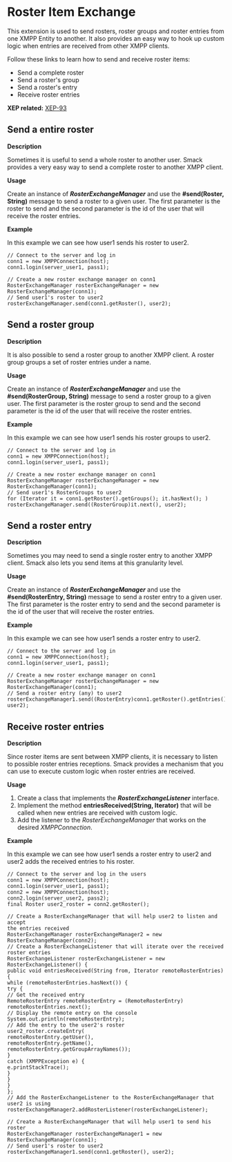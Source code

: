 Roster Item Exchange
====================

This extension is used to send rosters, roster groups and roster entries from
one XMPP Entity to another. It also provides an easy way to hook up custom
logic when entries are received from other XMPP clients.

Follow these links to learn how to send and receive roster items:

  * Send a complete roster
  * Send a roster's group
  * Send a roster's entry
  * Receive roster entries

**XEP related:** [XEP-93](http://www.xmpp.org/extensions/xep-0093.html)

Send a entire roster
-------------------

**Description**

Sometimes it is useful to send a whole roster to another user. Smack provides
a very easy way to send a complete roster to another XMPP client.

**Usage**

Create an instance of _**RosterExchangeManager**_ and use the **#send(Roster,
String)** message to send a roster to a given user. The first parameter is the
roster to send and the second parameter is the id of the user that will
receive the roster entries.

**Example**

In this example we can see how user1 sends his roster to user2.

```
// Connect to the server and log in
conn1 = new XMPPConnection(host);
conn1.login(server_user1, pass1);

// Create a new roster exchange manager on conn1
RosterExchangeManager rosterExchangeManager = new RosterExchangeManager(conn1);
// Send user1's roster to user2
rosterExchangeManager.send(conn1.getRoster(), user2);
```

Send a roster group
-------------------

**Description**

It is also possible to send a roster group to another XMPP client. A roster
group groups a set of roster entries under a name.

**Usage**

Create an instance of _**RosterExchangeManager**_ and use the
**#send(RosterGroup, String)** message to send a roster group to a given user.
The first parameter is the roster group to send and the second parameter is
the id of the user that will receive the roster entries.

**Example**

In this example we can see how user1 sends his roster groups to user2.

```
// Connect to the server and log in
conn1 = new XMPPConnection(host);
conn1.login(server_user1, pass1);

// Create a new roster exchange manager on conn1
RosterExchangeManager rosterExchangeManager = new RosterExchangeManager(conn1);
// Send user1's RosterGroups to user2
for (Iterator it = conn1.getRoster().getGroups(); it.hasNext(); )
rosterExchangeManager.send((RosterGroup)it.next(), user2);
```

Send a roster entry
-------------------

**Description**

Sometimes you may need to send a single roster entry to another XMPP client.
Smack also lets you send items at this granularity level.

**Usage**

Create an instance of _**RosterExchangeManager**_ and use the
**#send(RosterEntry, String)** message to send a roster entry to a given user.
The first parameter is the roster entry to send and the second parameter is
the id of the user that will receive the roster entries.

**Example**

In this example we can see how user1 sends a roster entry to user2.

```
// Connect to the server and log in
conn1 = new XMPPConnection(host);
conn1.login(server_user1, pass1);

// Create a new roster exchange manager on conn1
RosterExchangeManager rosterExchangeManager = new RosterExchangeManager(conn1);
// Send a roster entry (any) to user2
rosterExchangeManager1.send((RosterEntry)conn1.getRoster().getEntries().next(), user2);
```

Receive roster entries
----------------------

**Description**

Since roster items are sent between XMPP clients, it is necessary to listen to
possible roster entries receptions. Smack provides a mechanism that you can
use to execute custom logic when roster entries are received.

**Usage**

  1. Create a class that implements the _**RosterExchangeListener**_ interface.
  2. Implement the method **entriesReceived(String, Iterator)** that will be called when new entries are received with custom logic.
  3. Add the listener to the _RosterExchangeManager_ that works on the desired _XMPPConnection_.

**Example**

In this example we can see how user1 sends a roster entry to user2 and user2
adds the received entries to his roster.

```
// Connect to the server and log in the users
conn1 = new XMPPConnection(host);
conn1.login(server_user1, pass1);
conn2 = new XMPPConnection(host);
conn2.login(server_user2, pass2);
final Roster user2_roster = conn2.getRoster();

// Create a RosterExchangeManager that will help user2 to listen and accept
the entries received
RosterExchangeManager rosterExchangeManager2 = new RosterExchangeManager(conn2);
// Create a RosterExchangeListener that will iterate over the received roster entries
RosterExchangeListener rosterExchangeListener = new RosterExchangeListener() {
public void entriesReceived(String from, Iterator remoteRosterEntries) {
while (remoteRosterEntries.hasNext()) {
try {
// Get the received entry
RemoteRosterEntry remoteRosterEntry = (RemoteRosterEntry) remoteRosterEntries.next();
// Display the remote entry on the console
System.out.println(remoteRosterEntry);
// Add the entry to the user2's roster
user2_roster.createEntry(
remoteRosterEntry.getUser(),
remoteRosterEntry.getName(),
remoteRosterEntry.getGroupArrayNames());
}
catch (XMPPException e) {
e.printStackTrace();
}
}
}
};
// Add the RosterExchangeListener to the RosterExchangeManager that user2 is using
rosterExchangeManager2.addRosterListener(rosterExchangeListener);

// Create a RosterExchangeManager that will help user1 to send his roster
RosterExchangeManager rosterExchangeManager1 = new RosterExchangeManager(conn1);
// Send user1's roster to user2
rosterExchangeManager1.send(conn1.getRoster(), user2);
```
